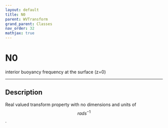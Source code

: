 ```yaml
---
layout: default
title: N0
parent: WVTransform
grand_parent: Classes
nav_order: 32
mathjax: true
---
```


#  N0

interior buoyancy frequency at the surface (z=0)


---

## Description
Real valued transform property with no dimensions and units of $$rad s^{-1}$$.

